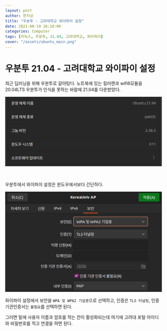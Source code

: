 ```yaml
---
layout: post
author: 한지상
title: "우분투 - 고려대학교 와이파이 설정"
date: 2021-08-19 16:10:00
categories: Computer
tags: [리눅스, 우분투, 21.04, 고려대학교, 와이파이]
cover: "/assets/ubuntu_main.png"
---
```


# 우분투 21.04 - 고려대학교 와이파이 설정

최근 딥러닝을 위해 우분투로 갈아탔다. 노트북에 있는 킬러랜과 wifi6모듈을 20.04LTS 우분투가 인식을 못하는 바람에 21.04를 다운받았다.  

![](/assets/ubuntu.png)

<br>

우분투에서 와이파이 설정은 윈도우에서보다 간단하다.

![](/assets/wifi.png)

와이파이 설정에서 보안을 `WPA 및 WPA2 기업용`으로 선택하고, 인증은 `TLS 터널링`, 인증기관인증서는 `불필요`를 선택하면 된다.  

그러면 밑에 사용자 이름과 암호를 적는 칸이 활성화되는데 여기에 고려대 포털 아이디와 비밀번호를 적고 연결을 하면 된다.
